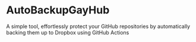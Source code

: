 # AutoBackupGayHub
A simple tool, effortlessly protect your GitHub repositories by automatically backing them up to Dropbox using GitHub Actions
